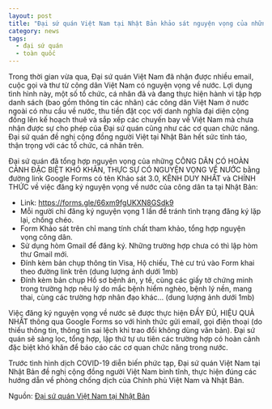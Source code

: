 ```yaml
---
layout: post
title: "Đại sứ quán Việt Nam tại Nhật Bản khảo sát nguyện vọng của những CÔNG DÂN CÓ HOÀN CẢNH ĐẶC BIỆT KHÓ KHĂN, THỰC SỰ CÓ NGUYỆN VỌNG VỀ NƯỚC"
category: news
tags: 
  - đại sứ quán
  - toàn quốc
---
```

Trong thời gian vừa qua, Đại sứ quán Việt Nam đã nhận được nhiều email, cuộc gọi và thư từ công dân Việt Nam có nguyện vọng về nước. Lợi dụng tình hình này, một số tổ chức, cá nhân đã và đang thực hiện hành vi tập hợp danh sách (bao gồm thông tin các nhân) các công dân Việt Nam ở nước ngoài có nhu cầu về nước, thu tiền đặt cọc với danh nghĩa đại diện cộng đồng lên kế hoạch thuê và sắp xếp các chuyến bay về Việt Nam mà chưa nhận được sự cho phép của Đại sứ quán cũng như các cơ quan chức năng. Đại sứ quán đề nghị cộng đồng người Việt tại Nhật Bản hết sức tỉnh táo, thận trọng với các tổ chức, cá nhân trên. 
  
Đại sứ quán đã tổng hợp nguyện vọng của những CÔNG DÂN CÓ HOÀN CẢNH ĐẶC BIỆT KHÓ KHĂN, THỰC SỰ CÓ NGUYỆN VỌNG VỀ NƯỚC bằng đường link Google Forms có tên Khảo sát 3.0, KÊNH DUY NHẤT và CHÍNH THỨC về việc đăng ký nguyện vọng về nước của công dân ta tại Nhật Bản:

- Link: https://forms.gle/66xm9fgUKXN8GSdk9
- Mỗi người chỉ đăng ký nguyện vọng 1 lần để tránh tình trạng đăng ký lặp lại, chồng chéo. 
- Form Khảo sát trên chỉ mang tính chất tham khảo, tổng hợp nguyện vọng công dân. 
- Sử dụng hòm Gmail để đăng ký. Những trường hợp chưa có thì lập hòm thư Gmail mới. 
- Đính kèm bản chụp thông tin Visa, Hộ chiếu, Thẻ cư trú vào Form khai theo đường link trên (dung lượng ảnh dưới 1mb) 
- Đính kèm bản chụp Hồ sơ bệnh án, y tế, cùng các giấy tờ chứng minh trong trường hợp nêu lý do mắc bệnh hiểm nghèo, bệnh lý nền, mang thai, cùng các trường hợp nhân đạo khác… (dung lượng ảnh dưới 1mb)
 
Việc đăng ký nguyện vọng về nước sẽ được thực hiện ĐẦY ĐỦ, HIỆU QUẢ NHẤT thông qua Google Forms so với hình thức gửi email, gọi điện thoại (do thiếu thông tin, thông tin sai lệch khi trao đổi không dùng văn bản). Đại sứ quán sẽ sàng lọc, tổng hợp, lập thứ tự ưu tiên các trường hợp có hoàn cảnh đặc biệt khó khăn để báo cáo các cơ quan chức năng trong nước. 

Trước tình hình dịch COVID-19 diễn biến phức tạp, Đại sứ quán Việt Nam tại Nhật Bản đề nghị cộng đồng người Việt Nam bình tĩnh, thực hiện đúng các hướng dẫn về phòng chống dịch của Chính phủ Việt Nam và Nhật Bản.

Nguồn: [Đại sứ quán Việt Nam tại Nhật Bản](http://www.vnembassy-jp.org/vi/kh%E1%BA%A3o-s%C3%A1t-b%E1%BA%A3o-h%E1%BB%99-c%C3%B4ng-d%C3%A2n)